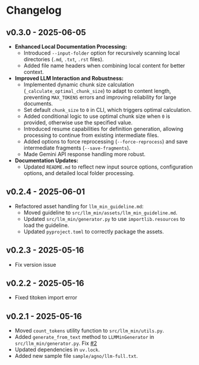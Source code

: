 # Changelog

## v0.3.0 - 2025-06-05
- **Enhanced Local Documentation Processing:**
    - Introduced `--input-folder` option for recursively scanning local directories (`.md`, `.txt`, `.rst` files).
    - Added file name headers when combining local content for better context.
- **Improved LLM Interaction and Robustness:**
    - Implemented dynamic chunk size calculation (`_calculate_optimal_chunk_size`) to adapt to content length, preventing `MAX_TOKENS` errors and improving reliability for large documents.
    - Set default `chunk_size` to `0` in CLI, which triggers optimal calculation.
    - Added conditional logic to use optimal chunk size when `0` is provided, otherwise use the specified value.
    - Introduced resume capabilities for definition generation, allowing processing to continue from existing intermediate files.
    - Added options to force reprocessing (`--force-reprocess`) and save intermediate fragments (`--save-fragments`).
    - Made Gemini API response handling more robust.
- **Documentation Updates:**
    - Updated `README.md` to reflect new input source options, configuration options, and detailed local folder processing.
## v0.2.4 - 2025-06-01
- Refactored asset handling for `llm_min_guideline.md`:
    - Moved guideline to `src/llm_min/assets/llm_min_guideline.md`.
    - Updated `src/llm_min/generator.py` to use `importlib.resources` to load the guideline.
    - Updated `pyproject.toml` to correctly package the assets.
## v0.2.3 - 2025-05-16
- Fix version issue
  
## v0.2.2 - 2025-05-16
- Fixed titoken import error

## v0.2.1 - 2025-05-16

- Moved `count_tokens` utility function to `src/llm_min/utils.py`.
- Added `generate_from_text` method to `LLMMinGenerator` in `src/llm_min/generator.py`. Fix [#2](https://github.com/marv1nnnnn/llm-min.txt/issues/2)
- Updated dependencies in `uv.lock`.
- Added new sample file `sample/agno/llm-full.txt`.